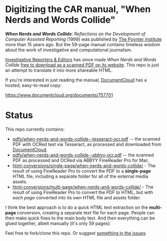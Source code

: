 
# Digitizing the CAR manual, "When Nerds and Words Collide"

_**When Nerds and Words Collide**: Reflections on the Development of Computer Assisted Reporting_ (1999) was published by [The Poynter Institute](http://www.poynter.org) more than 15 years ago. But the 59-page manual contains timeless wisdom about the work of investigative and computational journalism.

[Investigative Reporters & Editors](http://ire.org/) has since made *When Nerds and Words Collide* [free to download as a scanned PDF on its website](http://store.ire.org/products/when-nerds-and-words-collide-reflections-on-the-development-of-computer-assisted-reporting). This repo is just an attempt to translate it into more shareable HTML.


If you're interested in just reading the manual, [DocumentCloud](https://www.documentcloud.org/documents/757701) has a hosted, easy-to-read copy:

https://www.documentcloud.org/documents/757701

# Status

This repo currently contains:

- [pdfs/when-nerds-and-words-collide--tesseract-ocr.pdf](pdfs/when-nerds-and-words-collide--tesseract-ocr.pdf) -- the scanned PDF with OCRed text via Tesseract, as processed and downloaded from [DocumentCloud](https://www.documentcloud.org/documents/757701).
- [pdfs/when-nerds-and-words-collide--abbyy-ocr.pdf](pdfs/when-nerds-and-words-collide--abbyy-ocr.pdf) -- the scanned PDF as processed and OCRed via ABBYY FineReader Pro for Mac.
- [html-conversions/single-page/when-nerds-and-words-collide/](html-conversions/single-page/when-nerds-and-words-collide/) - The result of using FineReader Pro to convert the PDF to a __single-page__ HTML file, including a separate folder for all of the external media assets.
- [html-conversions/multi-page/when-nerds-and-words-collide/](html-conversions/multi-page/when-nerds-and-words-collide/) - The result of using FineReader Pro to convert the PDF to HTML, but with _each page_ converted into its own HTML file and assets folder.


I think the best approach is to do a quick HTML text extraction on the __multi-page__ conversion, creating a separate text file for each page. People can then make quick fixes to the main body text. And then everything can be glued together, albeit manually (it's only 59 pages).

Feel free to fork/clone this repo. Or suggest [something in the issues](https://github.com/nerdsandwords/poynter-pdf/issues).

